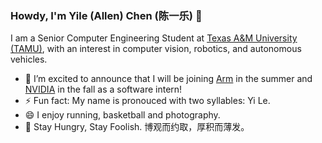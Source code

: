 ### Howdy, I'm Yile (Allen) Chen (陈一乐) 👋

I am a Senior Computer Engineering Student at [Texas A&M University (TAMU)](https://www.tamu.edu/), with an interest in computer vision, robotics, and autonomous vehicles.

<!--
**YileAllenChen1/YileAllenChen1** is a ✨ _special_ ✨ repository because its `README.md` (this file) appears on your GitHub profile.

Here are some ideas to get you started:

- 🔭 I’m currently working on 
- 🌱 I’m currently learning ...
- 👯 I’m looking to collaborate on ...
- 🤔 I’m looking for help with ...
- 💬 Ask me about ...
- 📫 How to reach me: ...
- 😄 Pronouns: ...
- ⚡ Fun fact: ...
-->

- 🔭 I’m excited to announce that I will be joining [Arm](https://www.arm.com/) in the summer and [NVIDIA](https://www.nvidia.com/en-us/) in the fall as a software intern!
- ⚡ Fun fact: My name is pronouced with two syllables: Yi Le.
- 😄 I enjoy running, basketball and photography.
- 💬 Stay Hungry, Stay Foolish. 博观而约取，厚积而薄发。
